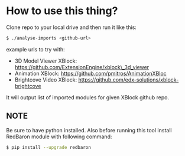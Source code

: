 # How to use this thing?

Clone repo to your local drive and then run it like this:
```bash
$ ./analyse-imports <github-url>
```

example urls to try with:

* 3D Model Viewer XBlock: https://github.com/ExtensionEngine/xblock\_3d_viewer
* Animation XBlock: https://github.com/pmitros/AnimationXBloc
* Brightcove Video XBlock: https://github.com/edx-solutions/xblock-brightcove

It will output list of imported modules for given XBlock github repo.

## NOTE

Be sure to have python installed. Also before running this tool install RedBaron module with following command:
```bash
$ pip install --upgrade redbaron
```
